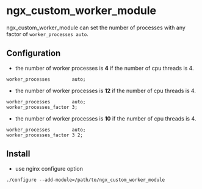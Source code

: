 # ngx_custom_worker_module

ngx_custom_worker_module can set the number of processes with any factor of `worker_processes auto`.

## Configuration

- the number of worker processes is __4__ if the number of cpu threads is 4.

```nginx
worker_processes        auto;
```


- the number of worker processes is __12__ if the number of cpu threads is 4.


```nginx
worker_processes        auto;
worker_processes_factor 3;
```

- the number of worker processes is __10__ if the number of cpu threads is 4.

```nginx
worker_processes        auto;
worker_processes_factor 3 2;
```

## Install

- use nginx configure option

```
./configure --add-module=/path/to/ngx_custom_worker_module
```

